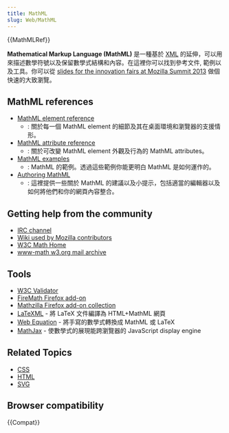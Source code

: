 ```yaml
---
title: MathML
slug: Web/MathML
---
```


{{MathMLRef}}

**Mathematical Markup Language (MathML)** 是一種基於 [XML](/zh-TW/docs/XML) 的延伸，可以用來描述數學符號以及保留數學式結構和內容。在這裡你可以找到參考文件, 範例以及工具。你可以從 [slides for the innovation fairs at Mozilla Summit 2013](http://fred-wang.github.io/MozSummitMathML/index.html) 做個快速的大致瀏覽。

## MathML references

- [MathML element reference](/zh-TW/docs/Web/MathML/Element)
  - : 關於每一個 MathML element 的細節及其在桌面環境和瀏覽器的支援情形。
- [MathML attribute reference](/zh-TW/docs/Web/MathML/Attribute)
  - : 關於可改變 MathML element 外觀及行為的 MathML attributes。
- [MathML examples](/zh-TW/docs/Web/MathML/Examples)
  - : MathML 的範例。透過這些範例你能更明白 MathML 是如何運作的。
- [Authoring MathML](/zh-TW/docs/Web/MathML/Authoring)
  - : 這裡提供一些關於 MathML 的建議以及小提示，包括適當的編輯器以及如何將他們和你的網頁內容整合。

## Getting help from the community

- [IRC channel](irc://irc.mozilla.org/%23mathml)
- [Wiki used by Mozilla contributors](https://wiki.mozilla.org/MathML:Home_Page)
- [W3C Math Home](https://www.w3.org/Math/)
- [www-math w3.org mail archive](https://lists.w3.org/Archives/Public/www-math/)

## Tools

- [W3C Validator](https://validator.w3.org/)
- [FireMath Firefox add-on](https://addons.mozilla.org/de/firefox/addon/8969/)
- [Mathzilla Firefox add-on collection](https://addons.mozilla.org/en-US/firefox/collections/5509895/mathzilla/)
- [LaTeXML](https://math.nist.gov/~BMiller/LaTeXML/) - 將 LaTeX 文件編譯為 HTML+MathML 網頁
- [Web Equation](http://webdemo.visionobjects.com/home.html#equation) - 將手寫的數學式轉換成 MathML 或 LaTeX
- [MathJax](https://www.mathjax.org/) - 使數學式的展現能跨瀏覽器的 JavaScript display engine

## Related Topics

- [CSS](/zh-TW/docs/Web/CSS)
- [HTML](/zh-TW/docs/Web/HTML)
- [SVG](/zh-TW/docs/Web/SVG)

## Browser compatibility

{{Compat}}
